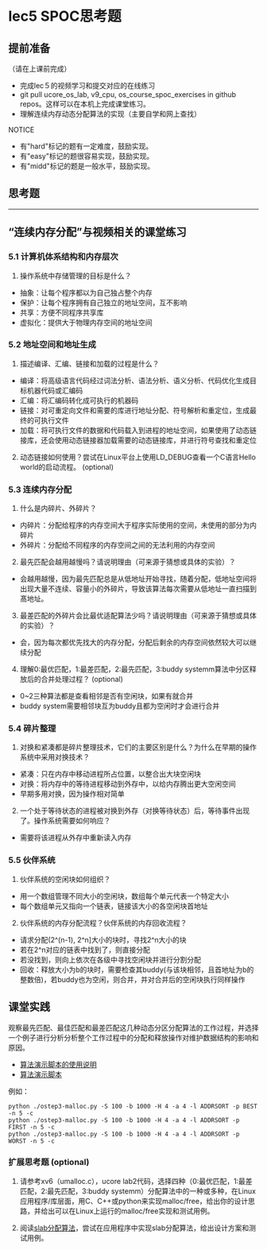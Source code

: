 # lec5 SPOC思考题

## **提前准备**
（请在上课前完成）

- 完成lec５的视频学习和提交对应的在线练习
- git pull ucore_os_lab, v9_cpu, os_course_spoc_exercises in github repos。这样可以在本机上完成课堂练习。
- 理解连续内存动态分配算法的实现（主要自学和网上查找）

NOTICE
- 有"hard"标记的题有一定难度，鼓励实现。
- 有"easy"标记的题很容易实现，鼓励实现。
- 有"midd"标记的题是一般水平，鼓励实现。


## 思考题
---

## “连续内存分配”与视频相关的课堂练习

### 5.1 计算机体系结构和内存层次

1. 操作系统中存储管理的目标是什么？
- 抽象：让每个程序都以为自己独占整个内存
- 保护：让每个程序拥有自己独立的地址空间，互不影响
- 共享：方便不同程序共享库
- 虚拟化：提供大于物理内存空间的地址空间

### 5.2 地址空间和地址生成
1. 描述编译、汇编、链接和加载的过程是什么？
- 编译：将高级语言代码经过词法分析、语法分析、语义分析、代码优化生成目标机器代码或汇编码
- 汇编：将汇编码转化成可执行的机器码
- 链接：对可重定向文件和需要的库进行地址分配、符号解析和重定位，生成最终的可执行文件
- 加载：将可执行文件的数据和代码载入到进程的地址空间，如果使用了动态链接库，还会使用动态链接器加载需要的动态链接库，并进行符号查找和重定位

2. 动态链接如何使用？尝试在Linux平台上使用LD_DEBUG查看一个C语言Hello world的启动流程。  (optional)



### 5.3 连续内存分配
1. 什么是内碎片、外碎片？
- 内碎片：分配给程序的内存空间大于程序实际使用的空间，未使用的部分为内碎片
- 外碎片：分配给不同程序的内存空间之间的无法利用的内存空间

2. 最先匹配会越用越慢吗？请说明理由（可来源于猜想或具体的实验）？
- 会越用越慢，因为最先匹配总是从低地址开始寻找，随着分配，低地址空间将出现大量不连续、容量小的外碎片，导致该算法每次需要从低地址一直扫描到髙地址。

3. 最差匹配的外碎片会比最优适配算法少吗？请说明理由（可来源于猜想或具体的实验）？
- 会，因为每次都优先找大的内存分配，分配后剩余的内存空间依然较大可以继续分配

4. 理解0:最优匹配，1:最差匹配，2:最先匹配，3:buddy systemm算法中分区释放后的合并处理过程？ (optional)
- 0~2三种算法都是查看相邻是否有空闲块，如果有就合并
- buddy system需要相邻块互为buddy且都为空闲时才会进行合并

### 5.4 碎片整理
1. 对换和紧凑都是碎片整理技术，它们的主要区别是什么？为什么在早期的操作系统中采用对换技术？  
- 紧凑：只在内存中移动进程所占位置，以整合出大块空闲块
- 对换：将内存中的等待进程移动到外存中，以给内存腾出更大空闲空间
- 早期多用对换，因为操作相对简单

2. 一个处于等待状态的进程被对换到外存（对换等待状态）后，等待事件出现了。操作系统需要如何响应？
- 需要将该进程从外存中重新读入内存

### 5.5 伙伴系统
1. 伙伴系统的空闲块如何组织？
- 用一个数组管理不同大小的空闲块，数组每个单元代表一个特定大小
- 每个数组单元又指向一个链表，链接该大小的各空闲块首地址

2. 伙伴系统的内存分配流程？伙伴系统的内存回收流程？
- 请求分配(2^(n-1), 2^n]大小的块时，寻找2^n大小的块
- 若在2^n对应的链表中找到了，则直接分配
- 若没找到，则向上依次在各级中寻找空闲块并进行分割分配
- 回收：释放大小为b的块时，需要检查其buddy(与该块相邻，且首地址为b的整数倍)，若buddy也为空闲，则合并，并对合并后的空闲块执行同样操作

## 课堂实践

观察最先匹配、最佳匹配和最差匹配这几种动态分区分配算法的工作过程，并选择一个例子进行分析分析整个工作过程中的分配和释放操作对维护数据结构的影响和原因。

  * [算法演示脚本的使用说明](https://github.com/chyyuu/os_tutorial_lab/blob/master/ostep/ostep3-malloc.md)
  * [算法演示脚本](https://github.com/chyyuu/os_tutorial_lab/blob/master/ostep/ostep3-malloc.py)

例如：
```
python ./ostep3-malloc.py -S 100 -b 1000 -H 4 -a 4 -l ADDRSORT -p BEST -n 5 -c
python ./ostep3-malloc.py -S 100 -b 1000 -H 4 -a 4 -l ADDRSORT -p FIRST -n 5 -c
python ./ostep3-malloc.py -S 100 -b 1000 -H 4 -a 4 -l ADDRSORT -p WORST -n 5 -c
```

### 扩展思考题 (optional)

1. 请参考xv6（umalloc.c），ucore lab2代码，选择四种（0:最优匹配，1:最差匹配，2:最先匹配，3:buddy systemm）分配算法中的一种或多种，在Linux应用程序/库层面，用C、C++或python来实现malloc/free，给出你的设计思路，并给出可以在Linux上运行的malloc/free实现和测试用例。


2. 阅读[slab分配算法](http://en.wikipedia.org/wiki/Slab_allocation)，尝试在应用程序中实现slab分配算法，给出设计方案和测试用例。